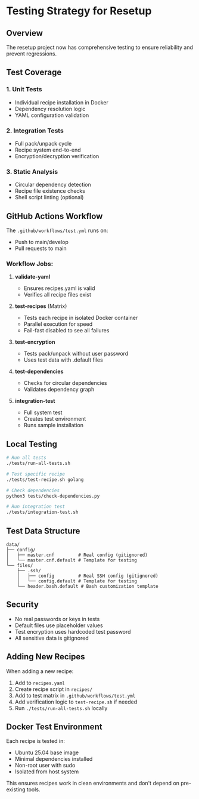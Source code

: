 # Testing Strategy for Resetup

## Overview

The resetup project now has comprehensive testing to ensure reliability and prevent regressions.

## Test Coverage

### 1. **Unit Tests**
- Individual recipe installation in Docker
- Dependency resolution logic
- YAML configuration validation

### 2. **Integration Tests**
- Full pack/unpack cycle
- Recipe system end-to-end
- Encryption/decryption verification

### 3. **Static Analysis**
- Circular dependency detection
- Recipe file existence checks
- Shell script linting (optional)

## GitHub Actions Workflow

The `.github/workflows/test.yml` runs on:
- Push to main/develop
- Pull requests to main

### Workflow Jobs:

1. **validate-yaml**
   - Ensures recipes.yaml is valid
   - Verifies all recipe files exist

2. **test-recipes** (Matrix)
   - Tests each recipe in isolated Docker container
   - Parallel execution for speed
   - Fail-fast disabled to see all failures

3. **test-encryption**
   - Tests pack/unpack without user password
   - Uses test data with .default files

4. **test-dependencies**
   - Checks for circular dependencies
   - Validates dependency graph

5. **integration-test**
   - Full system test
   - Creates test environment
   - Runs sample installation

## Local Testing

```bash
# Run all tests
./tests/run-all-tests.sh

# Test specific recipe
./tests/test-recipe.sh golang

# Check dependencies
python3 tests/check-dependencies.py

# Run integration test
./tests/integration-test.sh
```

## Test Data Structure

```
data/
├── config/
│   ├── master.cnf         # Real config (gitignored)
│   └── master.cnf.default # Template for testing
└── files/
    ├── .ssh/
    │   ├── config         # Real SSH config (gitignored)
    │   └── config.default # Template for testing
    └── header.bash.default # Bash customization template
```

## Security

- No real passwords or keys in tests
- Default files use placeholder values
- Test encryption uses hardcoded test password
- All sensitive data is gitignored

## Adding New Recipes

When adding a new recipe:

1. Add to `recipes.yaml`
2. Create recipe script in `recipes/`
3. Add to test matrix in `.github/workflows/test.yml`
4. Add verification logic to `test-recipe.sh` if needed
5. Run `./tests/run-all-tests.sh` locally

## Docker Test Environment

Each recipe is tested in:
- Ubuntu 25.04 base image
- Minimal dependencies installed
- Non-root user with sudo
- Isolated from host system

This ensures recipes work in clean environments and don't depend on pre-existing tools.